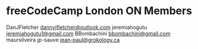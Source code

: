 freeCodeCamp London ON Members
===
DanJFletcher dannyjfletcher@outlook.com
jeremiahogutu jeremiahogutu1@gmail.com
BBombachini bbombachini@gmail.com
maursilveira
jp-sauve jean-paul@grokology.ca
